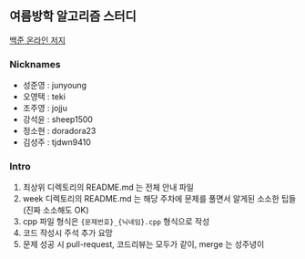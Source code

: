 ## 여름방학 알고리즘 스터디

[백준 온라인 저지](https://www.acmicpc.net/)

### Nicknames

- 성준영 : junyoung
- 오영택 : teki
- 조주영 : jojju
- 강석윤 : sheep1500
- 정소현 : doradora23
- 김성주 : tjdwn9410

### Intro

1. 최상위 디렉토리의 README.md 는 전체 안내 파일
2. week 디렉토리의 README.md 는 해당 주차에 문제를 풀면서 알게된 소소한 팁들 (진짜 소소해도 OK)
3. cpp 파일 형식은 `{문제번호}_{닉네임}.cpp` 형식으로 작성
4. 코드 작성시 주석 추가 요망
5. 문제 성공 시 pull-request, 코드리뷰는 모두가 같이, merge 는 성주녕이
